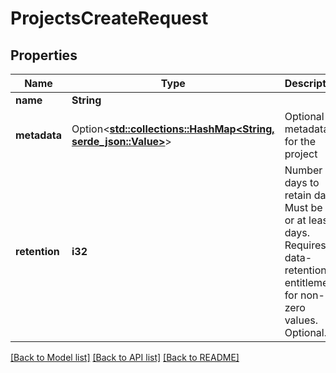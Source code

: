 # ProjectsCreateRequest

## Properties

Name | Type | Description | Notes
------------ | ------------- | ------------- | -------------
**name** | **String** |  | 
**metadata** | Option<[**std::collections::HashMap<String, serde_json::Value>**](serde_json::Value.md)> | Optional metadata for the project | [optional]
**retention** | **i32** | Number of days to retain data. Must be 0 or at least 3 days. Requires data-retention entitlement for non-zero values. Optional. | 

[[Back to Model list]](../README.md#documentation-for-models) [[Back to API list]](../README.md#documentation-for-api-endpoints) [[Back to README]](../README.md)



